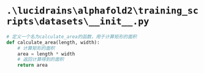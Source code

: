 # `.\lucidrains\alphafold2\training_scripts\datasets\__init__.py`

```py
# 定义一个名为calculate_area的函数，用于计算矩形的面积
def calculate_area(length, width):
    # 计算矩形的面积
    area = length * width
    # 返回计算得到的面积
    return area
```